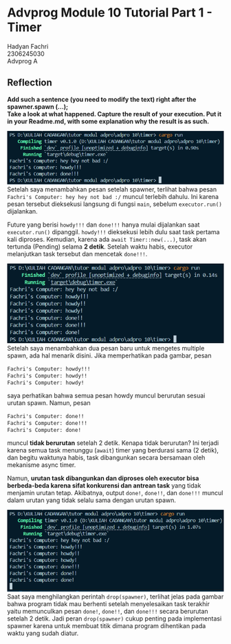 # Advprog Module 10 Tutorial Part 1 - Timer
Hadyan Fachri\
2306245030\
Advprog A

## Reflection
**Add such a sentence (you need to modify the text) right after the spawner.spawn (...);  
Take a look at what happened. Capture the result of your execution. 
Put it in your Readme.md, with some explanation why the result is as such.**

![alt text](image.png)
Setelah saya menambahkan pesan setelah spawner, terlihat bahwa pesan `Fachri's Computer: hey hey not bad :/` muncul terlebih dahulu. Ini karena pesan tersebut dieksekusi langsung di fungsi `main`, sebelum `executor.run()` dijalankan.

Future yang berisi `howdy!!!` dan `done!!!` hanya mulai dijalankan saat `executor.run()` dipanggil. `howdy!!!` dieksekusi lebih dulu saat task pertama kali diproses. Kemudian, karena ada `await Timer::new(...)`, task akan tertunda (Pending) selama **2 detik**. Setelah waktu habis, executor melanjutkan task tersebut dan mencetak `done!!!`.

![alt text](image-1.png)
Setelah saya menambahkan dua pesan baru untuk mengetes multiple spawn, ada hal menarik disini. Jika memperhatikan pada gambar, pesan
```
Fachri's Computer: howdy!!!
Fachri's Computer: howdy!!
Fachri's Computer: howdy!
```
saya perhatikan bahwa semua pesan howdy muncul berurutan sesuai urutan spawn. Namun, pesan
```
Fachri's Computer: done!!
Fachri's Computer: done!!!
Fachri's Computer: done!
```
muncul **tidak berurutan** setelah 2 detik. Kenapa tidak berurutan? Ini terjadi karena semua task menunggu (`await`) timer yang berdurasi sama (2 detik), dan begitu waktunya habis, task dibangunkan secara bersamaan oleh mekanisme async timer. 

Namun, **urutan task dibangunkan dan diproses oleh executor bisa berbeda-beda karena sifat konkurensi dan antrean task** yang tidak menjamin urutan tetap. Akibatnya, output `done!`, `done!!`, dan `done!!!` muncul dalam urutan yang tidak selalu sama dengan urutan spawn.

![alt text](image-2.png)
Saat saya menghilangkan perintah `drop(spawner)`, terlihat jelas pada gambar bahwa program tidak mau berhenti setelah menyelesaikan task terakhir yaitu memunculkan pesan `done!`, `done!!`, dan `done!!!` secara berurutan setelah 2 detik. Jadi peran `drop(spawner)` cukup penting pada implementasi spawner karena untuk membuat titik dimana program dihentikan pada waktu yang sudah diatur.